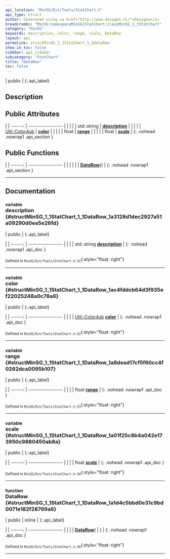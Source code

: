 ```yaml
---
api_location: "MinSG/Ext/Tools/StatChart.h"
api_type: struct
author: Generated using <a href="http://www.doxygen.nl/">Doxygen</a>
breadcrumbs: "MinSG:namespaceMinSG|StatChart:classMinSG_1_1StatChart"
category: "MinSG"
keywords: description, color, range, scale, DataRow
layout: api
permalink: structMinSG_1_1StatChart_1_1DataRow
show_in_toc: false
sidebar: api_sidebar
subcategory: "StatChart"
title: "DataRow"
toc: false
---
```


| public |
{:.api_label}

## Description





## Public Attributes

|
| ------: | ----------------- |
|  | |
| std::string | **[description](#structMinSG_1_1StatChart_1_1DataRow_1a3128d1dec2927a51a09290d0ea5e26fd)**  |
|  | |
| [Util::Color4ub](classUtil_1_1Color4ub) | **[color](#structMinSG_1_1StatChart_1_1DataRow_1ac4fddcb64d3f935ef22025248a0c78a6)**  |
|  | |
| float | **[range](#structMinSG_1_1StatChart_1_1DataRow_1a8dead17cf5f60cc4f0262dca0095b107)**  |
|  | |
| float | **[scale](#structMinSG_1_1StatChart_1_1DataRow_1a01f25c8b4a042e173950c9880450ab8a)**  |
{: .nohead .nowrap1 .api_section }


## Public Functions

|
| ------: | ----------------- |
|  | |
|  | **[DataRow](#structMinSG_1_1StatChart_1_1DataRow_1a1d4c5bbd0e31c9bd0071e182f28769a6)**() |
{: .nohead .nowrap1 .api_section }


-------------------------------------------------------------------

## Documentation

### <small>variable</small><br/> description {#structMinSG_1_1StatChart_1_1DataRow_1a3128d1dec2927a51a09290d0ea5e26fd}

| public |
{:.api_label}

|
| ------: | ----------------- |
|  |
| std::string **[description](#structMinSG_1_1StatChart_1_1DataRow_1a3128d1dec2927a51a09290d0ea5e26fd)**  |
{: .nohead .nowrap1 .api_doc }





<sub>Defined in `MinSG/Ext/Tools/StatChart.h:31`</sub>{:style="float: right"}

-------------------------------------------------------------------

### <small>variable</small><br/> color {#structMinSG_1_1StatChart_1_1DataRow_1ac4fddcb64d3f935ef22025248a0c78a6}

| public |
{:.api_label}

|
| ------: | ----------------- |
|  |
| [Util::Color4ub](classUtil_1_1Color4ub) **[color](#structMinSG_1_1StatChart_1_1DataRow_1ac4fddcb64d3f935ef22025248a0c78a6)**  |
{: .nohead .nowrap1 .api_doc }





<sub>Defined in `MinSG/Ext/Tools/StatChart.h:32`</sub>{:style="float: right"}

-------------------------------------------------------------------

### <small>variable</small><br/> range {#structMinSG_1_1StatChart_1_1DataRow_1a8dead17cf5f60cc4f0262dca0095b107}

| public |
{:.api_label}

|
| ------: | ----------------- |
|  |
| float **[range](#structMinSG_1_1StatChart_1_1DataRow_1a8dead17cf5f60cc4f0262dca0095b107)**  |
{: .nohead .nowrap1 .api_doc }





<sub>Defined in `MinSG/Ext/Tools/StatChart.h:33`</sub>{:style="float: right"}

-------------------------------------------------------------------

### <small>variable</small><br/> scale {#structMinSG_1_1StatChart_1_1DataRow_1a01f25c8b4a042e173950c9880450ab8a}

| public |
{:.api_label}

|
| ------: | ----------------- |
|  |
| float **[scale](#structMinSG_1_1StatChart_1_1DataRow_1a01f25c8b4a042e173950c9880450ab8a)**  |
{: .nohead .nowrap1 .api_doc }





<sub>Defined in `MinSG/Ext/Tools/StatChart.h:34`</sub>{:style="float: right"}

-------------------------------------------------------------------

### <small>function</small><br/> DataRow {#structMinSG_1_1StatChart_1_1DataRow_1a1d4c5bbd0e31c9bd0071e182f28769a6}

| public | inline |
{:.api_label}

|
| ------: | ----------------- |
|  |
|  **[DataRow](#structMinSG_1_1StatChart_1_1DataRow_1a1d4c5bbd0e31c9bd0071e182f28769a6)**( |  ) |
{: .nohead .nowrap1 .api_doc }





<sub>Defined in `MinSG/Ext/Tools/StatChart.h:36`</sub>{:style="float: right"}

-------------------------------------------------------------------

